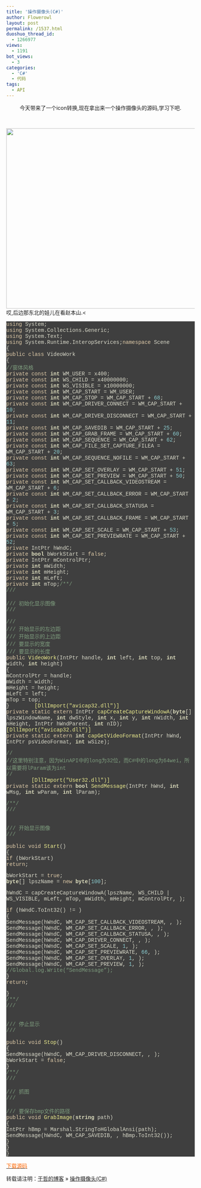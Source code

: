 ```yaml
---
title: '操作摄像头(C#)'
author: Flowerowl
layout: post
permalink: /1537.html
duoshuo_thread_id:
  - 1266977
views:
  - 1191
bot_views:
  - 3
categories:
  - 'C#'
  - 代码
tags:
  - API
---
```

<p style="text-align: center;">
  今天带来了一个icon转换,现在拿出来一个操作摄像头的源码,学习下吧.
</p>

&nbsp;

[<img class="aligncenter size-full wp-image-1539" title="zz" src="http://lazynight.me/wp-content/uploads/2012/03/zz.jpg" alt="" width="650" height="480" />][1]  
哎,后边那东北的娃儿在看赵本山.<

<div style="background-image: initial; background-attachment: initial; background-origin: initial; background-clip: initial; background-color: #fdfdfd; color: black; text-align: center; background-position: initial initial; background-repeat: initial initial;">
</div>

<div class="source" style="font-family: '[object HTMLOptionElement]', Consolas, 'Lucida Console', 'Courier New'; color: #dcdccc; background-color: #3f3f3f;">
  <span style="color: #e3ceab;">using</span> <span style="color: #dcdccc;">System</span>;<br /> <span style="color: #e3ceab;">using</span> <span style="color: #dcdccc;">System.Collections.Generic</span>;<br /> <span style="color: #e3ceab;">using</span> <span style="color: #dcdccc;">System.Text</span>;<br /> <span style="color: #e3ceab;">using</span> <span style="color: #dcdccc;">System.Runtime.InteropServices</span>;<span style="color: #e3ceab;">namespace</span> <span style="color: #dcdccc;">Scene</span><br /> <span style="color: #dcdccc;">{</span><br /> <span style="color: #e3ceab;">public</span> <span style="color: #e3ceab;">class</span> <span style="color: #dcdccc;">VideoWork</span><br /> <span style="color: #dcdccc;">{</span><br /> <span style="color: #7f9f7f;">//窗体风格</span><br /> <span style="color: #e3ceab;">private</span> <span style="color: #e3ceab;">const</span> <span style="color: #dfdfbf; font-weight: bold;">int</span> <span style="color: #dcdccc;">WM_USER</span> <span style="color: #dcdccc;">=</span> <span style="color: #8cd0d3;"></span><span style="color: #dcdccc;">x400</span>;<br /> <span style="color: #e3ceab;">private</span> <span style="color: #e3ceab;">const</span> <span style="color: #dfdfbf; font-weight: bold;">int</span> <span style="color: #dcdccc;">WS_CHILD</span> <span style="color: #dcdccc;">=</span> <span style="color: #8cd0d3;"></span><span style="color: #dcdccc;">x40000000</span>;<br /> <span style="color: #e3ceab;">private</span> <span style="color: #e3ceab;">const</span> <span style="color: #dfdfbf; font-weight: bold;">int</span> <span style="color: #dcdccc;">WS_VISIBLE</span> <span style="color: #dcdccc;">=</span> <span style="color: #8cd0d3;"></span><span style="color: #dcdccc;">x10000000</span>;<br /> <span style="color: #e3ceab;">private</span> <span style="color: #e3ceab;">const</span> <span style="color: #dfdfbf; font-weight: bold;">int</span> <span style="color: #dcdccc;">WM_CAP_START</span> <span style="color: #dcdccc;">=</span> <span style="color: #dcdccc;">WM_USER</span>;<br /> <span style="color: #e3ceab;">private</span> <span style="color: #e3ceab;">const</span> <span style="color: #dfdfbf; font-weight: bold;">int</span> <span style="color: #dcdccc;">WM_CAP_STOP</span> <span style="color: #dcdccc;">=</span> <span style="color: #dcdccc;">WM_CAP_START</span> <span style="color: #dcdccc;">+</span> <span style="color: #8cd0d3;">68</span>;<br /> <span style="color: #e3ceab;">private</span> <span style="color: #e3ceab;">const</span> <span style="color: #dfdfbf; font-weight: bold;">int</span> <span style="color: #dcdccc;">WM_CAP_DRIVER_CONNECT</span> <span style="color: #dcdccc;">=</span> <span style="color: #dcdccc;">WM_CAP_START</span> <span style="color: #dcdccc;">+</span> <span style="color: #8cd0d3;">10</span>;<br /> <span style="color: #e3ceab;">private</span> <span style="color: #e3ceab;">const</span> <span style="color: #dfdfbf; font-weight: bold;">int</span> <span style="color: #dcdccc;">WM_CAP_DRIVER_DISCONNECT</span> <span style="color: #dcdccc;">=</span> <span style="color: #dcdccc;">WM_CAP_START</span> <span style="color: #dcdccc;">+</span> <span style="color: #8cd0d3;">11</span>;<br /> <span style="color: #e3ceab;">private</span> <span style="color: #e3ceab;">const</span> <span style="color: #dfdfbf; font-weight: bold;">int</span> <span style="color: #dcdccc;">WM_CAP_SAVEDIB</span> <span style="color: #dcdccc;">=</span> <span style="color: #dcdccc;">WM_CAP_START</span> <span style="color: #dcdccc;">+</span> <span style="color: #8cd0d3;">25</span>;<br /> <span style="color: #e3ceab;">private</span> <span style="color: #e3ceab;">const</span> <span style="color: #dfdfbf; font-weight: bold;">int</span> <span style="color: #dcdccc;">WM_CAP_GRAB_FRAME</span> <span style="color: #dcdccc;">=</span> <span style="color: #dcdccc;">WM_CAP_START</span> <span style="color: #dcdccc;">+</span> <span style="color: #8cd0d3;">60</span>;<br /> <span style="color: #e3ceab;">private</span> <span style="color: #e3ceab;">const</span> <span style="color: #dfdfbf; font-weight: bold;">int</span> <span style="color: #dcdccc;">WM_CAP_SEQUENCE</span> <span style="color: #dcdccc;">=</span> <span style="color: #dcdccc;">WM_CAP_START</span> <span style="color: #dcdccc;">+</span> <span style="color: #8cd0d3;">62</span>;<br /> <span style="color: #e3ceab;">private</span> <span style="color: #e3ceab;">const</span> <span style="color: #dfdfbf; font-weight: bold;">int</span> <span style="color: #dcdccc;">WM_CAP_FILE_SET_CAPTURE_FILEA</span> <span style="color: #dcdccc;">=</span> <span style="color: #dcdccc;">WM_CAP_START</span> <span style="color: #dcdccc;">+</span> <span style="color: #8cd0d3;">20</span>;<br /> <span style="color: #e3ceab;">private</span> <span style="color: #e3ceab;">const</span> <span style="color: #dfdfbf; font-weight: bold;">int</span> <span style="color: #dcdccc;">WM_CAP_SEQUENCE_NOFILE</span> <span style="color: #dcdccc;">=</span> <span style="color: #dcdccc;">WM_CAP_START</span> <span style="color: #dcdccc;">+</span> <span style="color: #8cd0d3;">63</span>;<br /> <span style="color: #e3ceab;">private</span> <span style="color: #e3ceab;">const</span> <span style="color: #dfdfbf; font-weight: bold;">int</span> <span style="color: #dcdccc;">WM_CAP_SET_OVERLAY</span> <span style="color: #dcdccc;">=</span> <span style="color: #dcdccc;">WM_CAP_START</span> <span style="color: #dcdccc;">+</span> <span style="color: #8cd0d3;">51</span>;<br /> <span style="color: #e3ceab;">private</span> <span style="color: #e3ceab;">const</span> <span style="color: #dfdfbf; font-weight: bold;">int</span> <span style="color: #dcdccc;">WM_CAP_SET_PREVIEW</span> <span style="color: #dcdccc;">=</span> <span style="color: #dcdccc;">WM_CAP_START</span> <span style="color: #dcdccc;">+</span> <span style="color: #8cd0d3;">50</span>;<br /> <span style="color: #e3ceab;">private</span> <span style="color: #e3ceab;">const</span> <span style="color: #dfdfbf; font-weight: bold;">int</span> <span style="color: #dcdccc;">WM_CAP_SET_CALLBACK_VIDEOSTREAM</span> <span style="color: #dcdccc;">=</span> <span style="color: #dcdccc;">WM_CAP_START</span> <span style="color: #dcdccc;">+</span> <span style="color: #8cd0d3;">6</span>;<br /> <span style="color: #e3ceab;">private</span> <span style="color: #e3ceab;">const</span> <span style="color: #dfdfbf; font-weight: bold;">int</span> <span style="color: #dcdccc;">WM_CAP_SET_CALLBACK_ERROR</span> <span style="color: #dcdccc;">=</span> <span style="color: #dcdccc;">WM_CAP_START</span> <span style="color: #dcdccc;">+</span> <span style="color: #8cd0d3;">2</span>;<br /> <span style="color: #e3ceab;">private</span> <span style="color: #e3ceab;">const</span> <span style="color: #dfdfbf; font-weight: bold;">int</span> <span style="color: #dcdccc;">WM_CAP_SET_CALLBACK_STATUSA</span> <span style="color: #dcdccc;">=</span> <span style="color: #dcdccc;">WM_CAP_START</span> <span style="color: #dcdccc;">+</span> <span style="color: #8cd0d3;">3</span>;<br /> <span style="color: #e3ceab;">private</span> <span style="color: #e3ceab;">const</span> <span style="color: #dfdfbf; font-weight: bold;">int</span> <span style="color: #dcdccc;">WM_CAP_SET_CALLBACK_FRAME</span> <span style="color: #dcdccc;">=</span> <span style="color: #dcdccc;">WM_CAP_START</span> <span style="color: #dcdccc;">+</span> <span style="color: #8cd0d3;">5</span>;<br /> <span style="color: #e3ceab;">private</span> <span style="color: #e3ceab;">const</span> <span style="color: #dfdfbf; font-weight: bold;">int</span> <span style="color: #dcdccc;">WM_CAP_SET_SCALE</span> <span style="color: #dcdccc;">=</span> <span style="color: #dcdccc;">WM_CAP_START</span> <span style="color: #dcdccc;">+</span> <span style="color: #8cd0d3;">53</span>;<br /> <span style="color: #e3ceab;">private</span> <span style="color: #e3ceab;">const</span> <span style="color: #dfdfbf; font-weight: bold;">int</span> <span style="color: #dcdccc;">WM_CAP_SET_PREVIEWRATE</span> <span style="color: #dcdccc;">=</span> <span style="color: #dcdccc;">WM_CAP_START</span> <span style="color: #dcdccc;">+</span> <span style="color: #8cd0d3;">52</span>;<br /> <span style="color: #e3ceab;">private</span> <span style="color: #dcdccc;">IntPtr</span> <span style="color: #dcdccc;">hWndC</span>;<br /> <span style="color: #e3ceab;">private</span> <span style="color: #dfdfbf; font-weight: bold;">bool</span> <span style="color: #dcdccc;">bWorkStart</span> <span style="color: #dcdccc;">=</span> <span style="color: #e3ceab;">false</span>;<br /> <span style="color: #e3ceab;">private</span> <span style="color: #dcdccc;">IntPtr</span> <span style="color: #dcdccc;">mControlPtr</span>;<br /> <span style="color: #e3ceab;">private</span> <span style="color: #dfdfbf; font-weight: bold;">int</span> <span style="color: #dcdccc;">mWidth</span>;<br /> <span style="color: #e3ceab;">private</span> <span style="color: #dfdfbf; font-weight: bold;">int</span> <span style="color: #dcdccc;">mHeight</span>;<br /> <span style="color: #e3ceab;">private</span> <span style="color: #dfdfbf; font-weight: bold;">int</span> <span style="color: #dcdccc;">mLeft</span>;<br /> <span style="color: #e3ceab;">private</span> <span style="color: #dfdfbf; font-weight: bold;">int</span> <span style="color: #dcdccc;">mTop</span>;<span style="color: #7f9f7f;">/**/</span><br /> <span style="color: #7f9f7f;">/// <summary></span><br /> <span style="color: #7f9f7f;">/// 初始化显示图像</span><br /> <span style="color: #7f9f7f;">/// </summary></span><br /> <span style="color: #7f9f7f;">/// <param name=&#8221;handle控件的句柄</param></span><br /> <span style="color: #7f9f7f;">/// <param name=&#8221;left&#8221;>开始显示的左边距</param></span><br /> <span style="color: #7f9f7f;">/// <param name=&#8221;top&#8221;>开始显示的上边距</param></span><br /> <span style="color: #7f9f7f;">/// <param name=&#8221;width&#8221;>要显示的宽度</param></span><br /> <span style="color: #7f9f7f;">/// <param name=&#8221;height&#8221;>要显示的长度</param></span><br /> <span style="color: #e3ceab;">public</span> <span style="color: #efef8f;">VideoWork</span>(<span style="color: #dcdccc;">IntPtr</span> <span style="color: #dcdccc;">handle</span><span style="color: #dcdccc;">,</span> <span style="color: #dfdfbf; font-weight: bold;">int</span> <span style="color: #dcdccc;">left</span><span style="color: #dcdccc;">,</span> <span style="color: #dfdfbf; font-weight: bold;">int</span> <span style="color: #dcdccc;">top</span><span style="color: #dcdccc;">,</span> <span style="color: #dfdfbf; font-weight: bold;">int</span> <span style="color: #dcdccc;">width</span><span style="color: #dcdccc;">,</span> <span style="color: #dfdfbf; font-weight: bold;">int</span> <span style="color: #dcdccc;">height</span>)<br /> <span style="color: #dcdccc;">{</span><br /> <span style="color: #dcdccc;">mControlPtr</span> <span style="color: #dcdccc;">=</span> <span style="color: #dcdccc;">handle</span>;<br /> <span style="color: #dcdccc;">mWidth</span> <span style="color: #dcdccc;">=</span> <span style="color: #dcdccc;">width</span>;<br /> <span style="color: #dcdccc;">mHeight</span> <span style="color: #dcdccc;">=</span> <span style="color: #dcdccc;">height</span>;<br /> <span style="color: #dcdccc;">mLeft</span> <span style="color: #dcdccc;">=</span> <span style="color: #dcdccc;">left</span>;<br /> <span style="color: #dcdccc;">mTop</span> <span style="color: #dcdccc;">=</span> <span style="color: #dcdccc;">top</span>;<br /> <span style="color: #dcdccc;">}</span><span style="color: #efef8f;">        [DllImport("avicap32.dll")]</span><br /> <span style="color: #e3ceab;">private</span> <span style="color: #e3ceab;">static</span> <span style="color: #e3ceab;">extern</span> <span style="color: #dcdccc;">IntPtr</span> <span style="color: #efef8f;">capCreateCaptureWindowA</span>(<span style="color: #dfdfbf; font-weight: bold;">byte</span><span style="color: #dcdccc;">[]</span> <span style="color: #dcdccc;">lpszWindowName</span><span style="color: #dcdccc;">,</span> <span style="color: #dfdfbf; font-weight: bold;">int</span> <span style="color: #dcdccc;">dwStyle</span><span style="color: #dcdccc;">,</span> <span style="color: #dfdfbf; font-weight: bold;">int</span> <span style="color: #dcdccc;">x</span><span style="color: #dcdccc;">,</span> <span style="color: #dfdfbf; font-weight: bold;">int</span> <span style="color: #dcdccc;">y</span><span style="color: #dcdccc;">,</span> <span style="color: #dfdfbf; font-weight: bold;">int</span> <span style="color: #dcdccc;">nWidth</span><span style="color: #dcdccc;">,</span> <span style="color: #dfdfbf; font-weight: bold;">int</span> <span style="color: #dcdccc;">nHeight</span><span style="color: #dcdccc;">,</span> <span style="color: #dcdccc;">IntPtr</span> <span style="color: #dcdccc;">hWndParent</span><span style="color: #dcdccc;">,</span> <span style="color: #dfdfbf; font-weight: bold;">int</span> <span style="color: #dcdccc;">nID</span>);<span style="color: #efef8f;">        [DllImport("avicap32.dll")]</span><br /> <span style="color: #e3ceab;">private</span> <span style="color: #e3ceab;">static</span> <span style="color: #e3ceab;">extern</span> <span style="color: #dfdfbf; font-weight: bold;">int</span> <span style="color: #efef8f;">capGetVideoFormat</span>(<span style="color: #dcdccc;">IntPtr</span> <span style="color: #dcdccc;">hWnd</span><span style="color: #dcdccc;">,</span> <span style="color: #dcdccc;">IntPtr</span> <span style="color: #dcdccc;">psVideoFormat</span><span style="color: #dcdccc;">,</span> <span style="color: #dfdfbf; font-weight: bold;">int</span> <span style="color: #dcdccc;">wSize</span>);</p> <p>
    <span style="color: #7f9f7f;">//</span><br /> <span style="color: #7f9f7f;">//这里特别注意，因为WinAPI中的long为32位，而C#中的long为64wei，所以需要将lParam该为int</span><br /> <span style="color: #7f9f7f;">//</span><br /> <span style="color: #efef8f;">        [DllImport("User32.dll")]</span><br /> <span style="color: #e3ceab;">private</span> <span style="color: #e3ceab;">static</span> <span style="color: #e3ceab;">extern</span> <span style="color: #dfdfbf; font-weight: bold;">bool</span> <span style="color: #efef8f;">SendMessage</span>(<span style="color: #dcdccc;">IntPtr</span> <span style="color: #dcdccc;">hWnd</span><span style="color: #dcdccc;">,</span> <span style="color: #dfdfbf; font-weight: bold;">int</span> <span style="color: #dcdccc;">wMsg</span><span style="color: #dcdccc;">,</span> <span style="color: #dfdfbf; font-weight: bold;">int</span> <span style="color: #dcdccc;">wParam</span><span style="color: #dcdccc;">,</span> <span style="color: #dfdfbf; font-weight: bold;">int</span> <span style="color: #dcdccc;">lParam</span>);
  </p>
  
  <p>
    <span style="color: #7f9f7f;">/**/</span><br /> <span style="color: #7f9f7f;">/// <summary></span><br /> <span style="color: #7f9f7f;">/// 开始显示图像</span><br /> <span style="color: #7f9f7f;">/// </summary></span><br /> <span style="color: #e3ceab;">public</span> <span style="color: #e3ceab;">void</span> <span style="color: #efef8f;">Start</span>()<br /> <span style="color: #dcdccc;">{</span><br /> <span style="color: #e3ceab;">if</span> (<span style="color: #dcdccc;">bWorkStart</span>)<br /> <span style="color: #e3ceab;">return</span>;
  </p>
  
  <p>
    <span style="color: #dcdccc;">bWorkStart</span> <span style="color: #dcdccc;">=</span> <span style="color: #e3ceab;">true</span>;<br /> <span style="color: #dfdfbf; font-weight: bold;">byte</span><span style="color: #dcdccc;">[]</span> <span style="color: #dcdccc;">lpszName</span> <span style="color: #dcdccc;">=</span> <span style="color: #e3ceab;">new</span> <span style="color: #dfdfbf; font-weight: bold;">byte</span><span style="color: #dcdccc;">[</span><span style="color: #8cd0d3;">100</span><span style="color: #dcdccc;">];</span>
  </p>
  
  <p>
    <span style="color: #dcdccc;">hWndC</span> <span style="color: #dcdccc;">=</span> <span style="color: #dcdccc;">capCreateCaptureWindowA</span>(<span style="color: #dcdccc;">lpszName</span><span style="color: #dcdccc;">,</span> <span style="color: #dcdccc;">WS_CHILD</span> | <span style="color: #dcdccc;">WS_VISIBLE</span><span style="color: #dcdccc;">,</span> <span style="color: #dcdccc;">mLeft</span><span style="color: #dcdccc;">,</span> <span style="color: #dcdccc;">mTop</span><span style="color: #dcdccc;">,</span> <span style="color: #dcdccc;">mWidth</span><span style="color: #dcdccc;">,</span> <span style="color: #dcdccc;">mHeight</span><span style="color: #dcdccc;">,</span> <span style="color: #dcdccc;">mControlPtr</span><span style="color: #dcdccc;">,</span> <span style="color: #8cd0d3;"></span>);
  </p>
  
  <p>
    <span style="color: #e3ceab;">if</span> (<span style="color: #dcdccc;">hWndC</span><span style="color: #dcdccc;">.</span><span style="color: #dcdccc;">ToInt32</span>() <span style="color: #dcdccc;">!=</span> <span style="color: #8cd0d3;"></span>)<br /> <span style="color: #dcdccc;">{</span><br /> <span style="color: #dcdccc;">SendMessage</span>(<span style="color: #dcdccc;">hWndC</span><span style="color: #dcdccc;">,</span> <span style="color: #dcdccc;">WM_CAP_SET_CALLBACK_VIDEOSTREAM</span><span style="color: #dcdccc;">,</span> <span style="color: #8cd0d3;"></span><span style="color: #dcdccc;">,</span> <span style="color: #8cd0d3;"></span>);<br /> <span style="color: #dcdccc;">SendMessage</span>(<span style="color: #dcdccc;">hWndC</span><span style="color: #dcdccc;">,</span> <span style="color: #dcdccc;">WM_CAP_SET_CALLBACK_ERROR</span><span style="color: #dcdccc;">,</span> <span style="color: #8cd0d3;"></span><span style="color: #dcdccc;">,</span> <span style="color: #8cd0d3;"></span>);<br /> <span style="color: #dcdccc;">SendMessage</span>(<span style="color: #dcdccc;">hWndC</span><span style="color: #dcdccc;">,</span> <span style="color: #dcdccc;">WM_CAP_SET_CALLBACK_STATUSA</span><span style="color: #dcdccc;">,</span> <span style="color: #8cd0d3;"></span><span style="color: #dcdccc;">,</span> <span style="color: #8cd0d3;"></span>);<br /> <span style="color: #dcdccc;">SendMessage</span>(<span style="color: #dcdccc;">hWndC</span><span style="color: #dcdccc;">,</span> <span style="color: #dcdccc;">WM_CAP_DRIVER_CONNECT</span><span style="color: #dcdccc;">,</span> <span style="color: #8cd0d3;"></span><span style="color: #dcdccc;">,</span> <span style="color: #8cd0d3;"></span>);<br /> <span style="color: #dcdccc;">SendMessage</span>(<span style="color: #dcdccc;">hWndC</span><span style="color: #dcdccc;">,</span> <span style="color: #dcdccc;">WM_CAP_SET_SCALE</span><span style="color: #dcdccc;">,</span> <span style="color: #8cd0d3;">1</span><span style="color: #dcdccc;">,</span> <span style="color: #8cd0d3;"></span>);<br /> <span style="color: #dcdccc;">SendMessage</span>(<span style="color: #dcdccc;">hWndC</span><span style="color: #dcdccc;">,</span> <span style="color: #dcdccc;">WM_CAP_SET_PREVIEWRATE</span><span style="color: #dcdccc;">,</span> <span style="color: #8cd0d3;">66</span><span style="color: #dcdccc;">,</span> <span style="color: #8cd0d3;"></span>);<br /> <span style="color: #dcdccc;">SendMessage</span>(<span style="color: #dcdccc;">hWndC</span><span style="color: #dcdccc;">,</span> <span style="color: #dcdccc;">WM_CAP_SET_OVERLAY</span><span style="color: #dcdccc;">,</span> <span style="color: #8cd0d3;">1</span><span style="color: #dcdccc;">,</span> <span style="color: #8cd0d3;"></span>);<br /> <span style="color: #dcdccc;">SendMessage</span>(<span style="color: #dcdccc;">hWndC</span><span style="color: #dcdccc;">,</span> <span style="color: #dcdccc;">WM_CAP_SET_PREVIEW</span><span style="color: #dcdccc;">,</span> <span style="color: #8cd0d3;">1</span><span style="color: #dcdccc;">,</span> <span style="color: #8cd0d3;"></span>);<br /> <span style="color: #7f9f7f;">//Global.log.Write(&#8220;SendMessage&#8221;);</span><br /> <span style="color: #dcdccc;">}</span><br /> <span style="color: #e3ceab;">return</span>;
  </p>
  
  <p>
    <span style="color: #dcdccc;">}</span><br /> <span style="color: #7f9f7f;">/**/</span><br /> <span style="color: #7f9f7f;">/// <summary></span><br /> <span style="color: #7f9f7f;">/// 停止显示</span><br /> <span style="color: #7f9f7f;">/// </summary></span><br /> <span style="color: #e3ceab;">public</span> <span style="color: #e3ceab;">void</span> <span style="color: #efef8f;">Stop</span>()<br /> <span style="color: #dcdccc;">{</span><br /> <span style="color: #dcdccc;">SendMessage</span>(<span style="color: #dcdccc;">hWndC</span><span style="color: #dcdccc;">,</span> <span style="color: #dcdccc;">WM_CAP_DRIVER_DISCONNECT</span><span style="color: #dcdccc;">,</span> <span style="color: #8cd0d3;"></span><span style="color: #dcdccc;">,</span> <span style="color: #8cd0d3;"></span>);<br /> <span style="color: #dcdccc;">bWorkStart</span> <span style="color: #dcdccc;">=</span> <span style="color: #e3ceab;">false</span>;<br /> <span style="color: #dcdccc;">}</span><br /> <span style="color: #7f9f7f;">/**/</span><br /> <span style="color: #7f9f7f;">/// <summary></span><br /> <span style="color: #7f9f7f;">/// 抓图</span><br /> <span style="color: #7f9f7f;">/// </summary></span><br /> <span style="color: #7f9f7f;">/// <param name=&#8221;path&#8221;>要保存bmp文件的路径</param></span><br /> <span style="color: #e3ceab;">public</span> <span style="color: #e3ceab;">void</span> <span style="color: #efef8f;">GrabImage</span>(<span style="color: #dfdfbf; font-weight: bold;">string</span> <span style="color: #dcdccc;">path</span>)<br /> <span style="color: #dcdccc;">{</span><br /> <span style="color: #dcdccc;">IntPtr</span> <span style="color: #dcdccc;">hBmp</span> <span style="color: #dcdccc;">=</span> <span style="color: #dcdccc;">Marshal</span><span style="color: #dcdccc;">.</span><span style="color: #dcdccc;">StringToHGlobalAnsi</span>(<span style="color: #dcdccc;">path</span>);<br /> <span style="color: #dcdccc;">SendMessage</span>(<span style="color: #dcdccc;">hWndC</span><span style="color: #dcdccc;">,</span> <span style="color: #dcdccc;">WM_CAP_SAVEDIB</span><span style="color: #dcdccc;">,</span> <span style="color: #8cd0d3;"></span><span style="color: #dcdccc;">,</span> <span style="color: #dcdccc;">hBmp</span><span style="color: #dcdccc;">.</span><span style="color: #dcdccc;">ToInt32</span>());<br /> <span style="color: #dcdccc;">}</span><br /> <span style="color: #dcdccc;">}</span><br /> <span style="color: #dcdccc;">}</span>
  </p>
</div>

<span style="color: #ff6600;"><a href="http://dl.dbank.com/c0tl99n8qv" target="_blank"><span style="color: #ff6600;">下载源码</span></a></span>

转载请注明：[于哲的博客][2] &raquo; [操作摄像头(C#)][3]

 [1]: http://lazynight.me/wp-content/uploads/2012/03/zz.jpg
 [2]: http://localhost/wordpress
 [3]: http://localhost/wordpress/1537.html